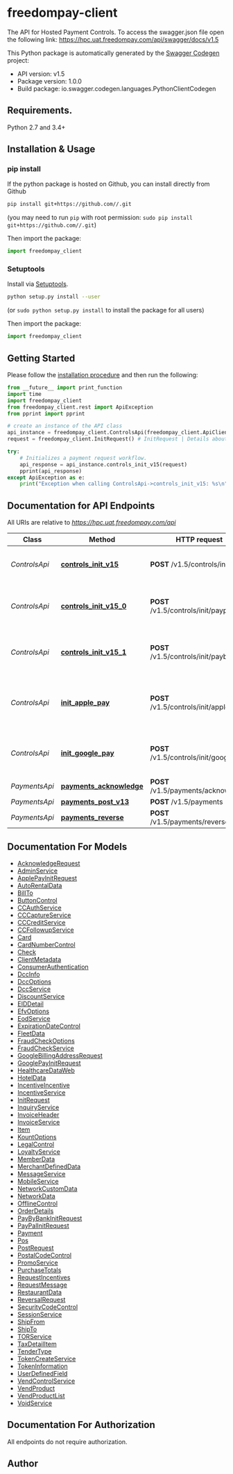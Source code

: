 # freedompay-client
The API for Hosted Payment Controls. To access the swagger.json file open the following link: https://hpc.uat.freedompay.com/api/swagger/docs/v1.5

This Python package is automatically generated by the [Swagger Codegen](https://github.com/swagger-api/swagger-codegen) project:

- API version: v1.5
- Package version: 1.0.0
- Build package: io.swagger.codegen.languages.PythonClientCodegen

## Requirements.

Python 2.7 and 3.4+

## Installation & Usage
### pip install

If the python package is hosted on Github, you can install directly from Github

```sh
pip install git+https://github.com//.git
```
(you may need to run `pip` with root permission: `sudo pip install git+https://github.com//.git`)

Then import the package:
```python
import freedompay_client 
```

### Setuptools

Install via [Setuptools](http://pypi.python.org/pypi/setuptools).

```sh
python setup.py install --user
```
(or `sudo python setup.py install` to install the package for all users)

Then import the package:
```python
import freedompay_client
```

## Getting Started

Please follow the [installation procedure](#installation--usage) and then run the following:

```python
from __future__ import print_function
import time
import freedompay_client
from freedompay_client.rest import ApiException
from pprint import pprint

# create an instance of the API class
api_instance = freedompay_client.ControlsApi(freedompay_client.ApiClient(configuration))
request = freedompay_client.InitRequest() # InitRequest | Details about the payment request workflow and its controls.

try:
    # Initializes a payment request workflow.
    api_response = api_instance.controls_init_v15(request)
    pprint(api_response)
except ApiException as e:
    print("Exception when calling ControlsApi->controls_init_v15: %s\n" % e)

```

## Documentation for API Endpoints

All URIs are relative to *https://hpc.uat.freedompay.com/api*

Class | Method | HTTP request | Description
------------ | ------------- | ------------- | -------------
*ControlsApi* | [**controls_init_v15**](docs/ControlsApi.md#controls_init_v15) | **POST** /v1.5/controls/init | Initializes a payment request workflow.
*ControlsApi* | [**controls_init_v15_0**](docs/ControlsApi.md#controls_init_v15_0) | **POST** /v1.5/controls/init/paypal | Initializes a PayPal payment request workflow.
*ControlsApi* | [**controls_init_v15_1**](docs/ControlsApi.md#controls_init_v15_1) | **POST** /v1.5/controls/init/paybybank | Initializes a PayByBank payment request workflow.
*ControlsApi* | [**init_apple_pay**](docs/ControlsApi.md#init_apple_pay) | **POST** /v1.5/controls/init/apple | Initializes an ApplePay payment request workflow.
*ControlsApi* | [**init_google_pay**](docs/ControlsApi.md#init_google_pay) | **POST** /v1.5/controls/init/google | Initializes a Google Pay payment request workflow.
*PaymentsApi* | [**payments_acknowledge**](docs/PaymentsApi.md#payments_acknowledge) | **POST** /v1.5/payments/acknowledge | 
*PaymentsApi* | [**payments_post_v13**](docs/PaymentsApi.md#payments_post_v13) | **POST** /v1.5/payments | 
*PaymentsApi* | [**payments_reverse**](docs/PaymentsApi.md#payments_reverse) | **POST** /v1.5/payments/reverse | 


## Documentation For Models

 - [AcknowledgeRequest](docs/AcknowledgeRequest.md)
 - [AdminService](docs/AdminService.md)
 - [ApplePayInitRequest](docs/ApplePayInitRequest.md)
 - [AutoRentalData](docs/AutoRentalData.md)
 - [BillTo](docs/BillTo.md)
 - [ButtonControl](docs/ButtonControl.md)
 - [CCAuthService](docs/CCAuthService.md)
 - [CCCaptureService](docs/CCCaptureService.md)
 - [CCCreditService](docs/CCCreditService.md)
 - [CCFollowupService](docs/CCFollowupService.md)
 - [Card](docs/Card.md)
 - [CardNumberControl](docs/CardNumberControl.md)
 - [Check](docs/Check.md)
 - [ClientMetadata](docs/ClientMetadata.md)
 - [ConsumerAuthentication](docs/ConsumerAuthentication.md)
 - [DccInfo](docs/DccInfo.md)
 - [DccOptions](docs/DccOptions.md)
 - [DccService](docs/DccService.md)
 - [DiscountService](docs/DiscountService.md)
 - [EIDDetail](docs/EIDDetail.md)
 - [EfvOptions](docs/EfvOptions.md)
 - [EodService](docs/EodService.md)
 - [ExpirationDateControl](docs/ExpirationDateControl.md)
 - [FleetData](docs/FleetData.md)
 - [FraudCheckOptions](docs/FraudCheckOptions.md)
 - [FraudCheckService](docs/FraudCheckService.md)
 - [GoogleBillingAddressRequest](docs/GoogleBillingAddressRequest.md)
 - [GooglePayInitRequest](docs/GooglePayInitRequest.md)
 - [HealthcareDataWeb](docs/HealthcareDataWeb.md)
 - [HotelData](docs/HotelData.md)
 - [IncentiveIncentive](docs/IncentiveIncentive.md)
 - [IncentiveService](docs/IncentiveService.md)
 - [InitRequest](docs/InitRequest.md)
 - [InquiryService](docs/InquiryService.md)
 - [InvoiceHeader](docs/InvoiceHeader.md)
 - [InvoiceService](docs/InvoiceService.md)
 - [Item](docs/Item.md)
 - [KountOptions](docs/KountOptions.md)
 - [LegalControl](docs/LegalControl.md)
 - [LoyaltyService](docs/LoyaltyService.md)
 - [MemberData](docs/MemberData.md)
 - [MerchantDefinedData](docs/MerchantDefinedData.md)
 - [MessageService](docs/MessageService.md)
 - [MobileService](docs/MobileService.md)
 - [NetworkCustomData](docs/NetworkCustomData.md)
 - [NetworkData](docs/NetworkData.md)
 - [OfflineControl](docs/OfflineControl.md)
 - [OrderDetails](docs/OrderDetails.md)
 - [PayByBankInitRequest](docs/PayByBankInitRequest.md)
 - [PayPalInitRequest](docs/PayPalInitRequest.md)
 - [Payment](docs/Payment.md)
 - [Pos](docs/Pos.md)
 - [PostRequest](docs/PostRequest.md)
 - [PostalCodeControl](docs/PostalCodeControl.md)
 - [PromoService](docs/PromoService.md)
 - [PurchaseTotals](docs/PurchaseTotals.md)
 - [RequestIncentives](docs/RequestIncentives.md)
 - [RequestMessage](docs/RequestMessage.md)
 - [RestaurantData](docs/RestaurantData.md)
 - [ReversalRequest](docs/ReversalRequest.md)
 - [SecurityCodeControl](docs/SecurityCodeControl.md)
 - [SessionService](docs/SessionService.md)
 - [ShipFrom](docs/ShipFrom.md)
 - [ShipTo](docs/ShipTo.md)
 - [TORService](docs/TORService.md)
 - [TaxDetailItem](docs/TaxDetailItem.md)
 - [TenderType](docs/TenderType.md)
 - [TokenCreateService](docs/TokenCreateService.md)
 - [TokenInformation](docs/TokenInformation.md)
 - [UserDefinedField](docs/UserDefinedField.md)
 - [VendControlService](docs/VendControlService.md)
 - [VendProduct](docs/VendProduct.md)
 - [VendProductList](docs/VendProductList.md)
 - [VoidService](docs/VoidService.md)


## Documentation For Authorization

 All endpoints do not require authorization.


## Author



